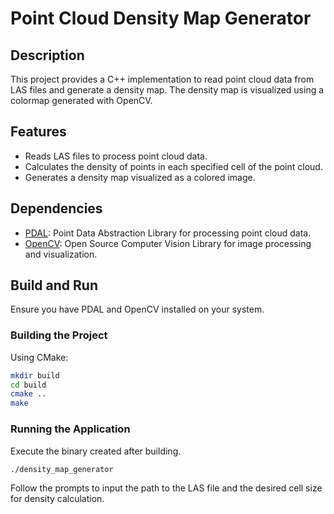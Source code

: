# Point Cloud Density Map Generator

## Description
This project provides a C++ implementation to read point cloud data from LAS files and generate a density map. The density map is visualized using a colormap generated with OpenCV.

## Features
- Reads LAS files to process point cloud data.
- Calculates the density of points in each specified cell of the point cloud.
- Generates a density map visualized as a colored image.

## Dependencies
- [PDAL](https://pdal.io/): Point Data Abstraction Library for processing point cloud data.
- [OpenCV](https://opencv.org/): Open Source Computer Vision Library for image processing and visualization.

## Build and Run
Ensure you have PDAL and OpenCV installed on your system.

### Building the Project
Using CMake:

```bash
mkdir build
cd build
cmake ..
make
```

### Running the Application
Execute the binary created after building. 
```bash
./density_map_generator
```
Follow the prompts to input the path to the LAS file and the desired cell size for density calculation.

